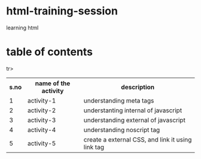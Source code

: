 # html-training-session
learning html
# table of contents
<table>
  <tr>
    <th>s.no</th>
    <th>name of the activity</th>
    <th>description</th>
<tr>
  <td>1</td>
  <td>activity-1</td>
  <td>understanding meta tags</td>
  </tr>
  <tr>
  <td>2</td>
  <td>activity-2</td>
  <td>understanting internal of javascript</td>
  </tr>
  <tr>
  <td>3</td>
  <td>activity-3</td>
  <td>understanding external of javascript</td>
  </tr>
  <tr>
  <td>4</td>
  <td>activity-4</td>
  <td>understanding noscript tag</td>
  </tr>
  tr>
  <td>5</td>
  <td>activity-5</td>
  <td>create a external CSS, and link it using link tag</td>
  </tr>
  
</table>
  
